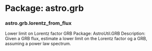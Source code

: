# Package: astro.grb


### astro.grb.lorentz_from_flux

Lower limit on Lorentz factor GRB Package: AstroUtil.GRB Description: Given a GRB flux, estimate a lower limit on the Lorentz factor og a GRB, assuming a power law spectrum.


